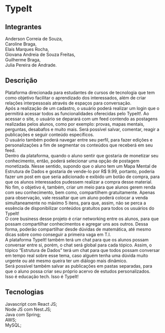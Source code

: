 # TypeIt

## Integrantes
Anderson Correia de Souza,<br>
Caroline Braga, <br>
Elaís Marques Rocha,<br>
Giovana Andreia de Souza Freitas, <br>
Guilherme Braga, <br>
Julia Pereira de Andrade. <br>

## Descrição

Plataforma direcionada para estudantes de cursos de tecnologia que tem como objetivo facilitar o aprendizado dos interessados, além de criar relações interpessoais através de espaços para conversação. <br>
Após a realização de um cadastro, o usuário poderá realizar um login que o permitirá acessar todos as funcionalidades oferecidas pelo TypeIt!. Ao acessar o site, o usuário se deparará com um feed contendo as postagens realizadas pelos alunos, como por exemplo: provas, mapas mentais, perguntas, desabafos e muito mais. Será possível salvar, comentar, reagir a publicações e seguir conteúdo específicos. <br>
O usuário também poderá navegar entre seu perfil, para fazer edições e personalizações a fim de segmentar os conteúdos que receberá em seu feed. <br>
Dentro da plataforma, quando o aluno sentir que gostaria de monetizar seu conhecimento, então, poderá selecionar uma opção de postagem monetizada. Nesse sentido, supondo que o aluno tem um Mapa Mental de Estrutura de Dados e gostaria de vende-lo por R$ 9.99, portanto, poderia fazer um post em que seria adicionado e exibido um botão de compra, para que os alunos interessados pudessem realizar a compra desse material. <br>
No fim, o objetivo é, também, criar um meio para que alunos gerem renda com seu conhecimento, bem como, compartilhem gratuitamente. Apenas para observação, vale ressaltar que um aluno poderá colocar a venda simultaneamente no máximo 5 itens, para que, assim, não se perca a essência de disponibilizar conteúdos gratuitos para todos os usuários do TypeIt! <br>
O core business desse projeto é criar networking entre os alunos, para que possam compartilhar conhecimentos e agregar uns aos outros. Dessa forma, poderão compartilhar desde dúvidas de matemática, até mesmo dicas sobre como conseguir a primeira vaga em T.I. <br>
A plataforma TypeIt! também terá um chat para que os alunos possam conversar entre si, porém, o chat será global para cada tópico. Assim, o tópico “Estrutura de Dados” terá um chat para que todos possam conversar em tempo real sobre esse tema, caso alguém tenha uma dúvida muito urgente ou até mesmo queira ter um diálogo mais dinâmico. <br>
Será possível também salvar as publicações em pastas separadas, para que o aluno possa criar seu próprio acervo de estudos personalizados. <br>
Isso é educação tech. Isso é TypeIt! <br>
## Tecnologias
Javascript com React JS; <br>
Node JS com Nest.JS; <br>
Java com Spring; <br>
AWS; <br>
MySQL; <br>



 
